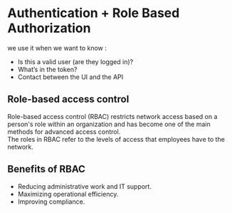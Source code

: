# Authentication + Role Based Authorization  
 we use it when we want to know :  
   - Is this a valid user (are they logged in)?  
   - What’s in the token?  
   - Contact between the UI and the API  


## Role-based access control  
  Role-based access control (RBAC) restricts network access based on a person's role within an organization and has become one of the main methods for advanced access control.  
  The roles in RBAC refer to the levels of access that employees have to the network.  

## Benefits of RBAC  
 - Reducing administrative work and IT support.  
 - Maximizing operational efficiency.  
 - Improving compliance.  


 